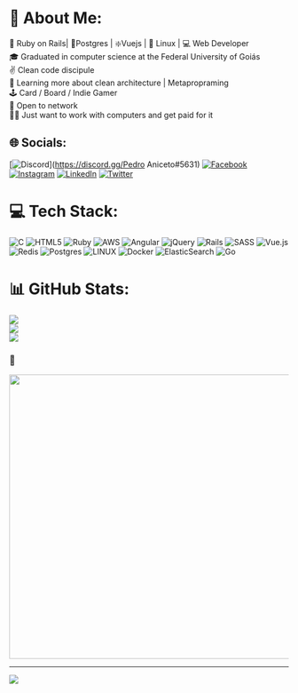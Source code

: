 # 💫 About Me:
💎 Ruby on Rails| 🐘Postgres | ❇️Vuejs | 🐧 Linux | 💻 Web Developer<br>🎓 Graduated in computer science at the Federal University of Goiás<br>✌ Clean code discipule <br>📖 Learning more about clean architecture | Metapropraming <br>🕹  Card / Board / Indie Gamer<br>👋 Open to network <br>👨‍💻 Just want to work with computers and get paid for it


## 🌐 Socials:
[![Discord](https://img.shields.io/badge/Discord-%237289DA.svg?logo=discord&logoColor=white)](https://discord.gg/Pedro Aniceto#5631) [![Facebook](https://img.shields.io/badge/Facebook-%231877F2.svg?logo=Facebook&logoColor=white)](https://facebook.com/https://www.linkedin.com/in/pedro-aniceto-97916a152/) [![Instagram](https://img.shields.io/badge/Instagram-%23E4405F.svg?logo=Instagram&logoColor=white)](https://instagram.com/pedroo__pereira) [![LinkedIn](https://img.shields.io/badge/LinkedIn-%230077B5.svg?logo=linkedin&logoColor=white)](https://linkedin.com/in/https://www.linkedin.com/in/pedro-aniceto-97916a152/) [![Twitter](https://img.shields.io/badge/Twitter-%231DA1F2.svg?logo=Twitter&logoColor=white)](https://twitter.com/https://twitter.com/pedrongou/) 

# 💻 Tech Stack:
![C](https://img.shields.io/badge/c-%2300599C.svg?style=flat-square&logo=c&logoColor=white) ![HTML5](https://img.shields.io/badge/html5-%23E34F26.svg?style=flat-square&logo=html5&logoColor=white) ![Ruby](https://img.shields.io/badge/ruby-%23CC342D.svg?style=flat-square&logo=ruby&logoColor=white) ![AWS](https://img.shields.io/badge/AWS-%23FF9900.svg?style=flat-square&logo=amazon-aws&logoColor=white) ![Angular](https://img.shields.io/badge/angular-%23DD0031.svg?style=flat-square&logo=angular&logoColor=white) ![jQuery](https://img.shields.io/badge/jquery-%230769AD.svg?style=flat-square&logo=jquery&logoColor=white) ![Rails](https://img.shields.io/badge/rails-%23CC0000.svg?style=flat-square&logo=ruby-on-rails&logoColor=white) ![SASS](https://img.shields.io/badge/SASS-hotpink.svg?style=flat-square&logo=SASS&logoColor=white) ![Vue.js](https://img.shields.io/badge/vuejs-%2335495e.svg?style=flat-square&logo=vuedotjs&logoColor=%234FC08D) ![Redis](https://img.shields.io/badge/redis-%23DD0031.svg?style=flat-square&logo=redis&logoColor=white) ![Postgres](https://img.shields.io/badge/postgres-%23316192.svg?style=flat-square&logo=postgresql&logoColor=white) ![LINUX](https://img.shields.io/badge/Linux-FCC624?style=flat-square&logo=linux&logoColor=black) ![Docker](https://img.shields.io/badge/docker-%230db7ed.svg?style=flat-square&logo=docker&logoColor=white) ![ElasticSearch](https://img.shields.io/badge/-ElasticSearch-005571?style=flat-square&logo=elasticsearch) ![Go](https://img.shields.io/badge/go-%2300ADD8.svg?style=flat-square&logo=go&logoColor=white)
# 📊 GitHub Stats:
![](https://github-readme-stats.vercel.app/api?username=pedroanicetoo&theme=dracula&hide_border=false&include_all_commits=false&count_private=false)<br/>
![](https://github-readme-streak-stats.herokuapp.com/?user=pedroanicetoo&theme=dracula&hide_border=false)<br/>
![](https://github-readme-stats.vercel.app/api/top-langs/?username=pedroanicetoo&theme=dracula&hide_border=false&include_all_commits=false&count_private=false&layout=compact)

### 🤡
<img src="https://pbs.twimg.com/media/FmnQGNDXwAATq-d.jpg" width="512px"/>

---
[![](https://visitcount.itsvg.in/api?id=pedroanicetoo&icon=0&color=2)](https://visitcount.itsvg.in)

<!-- Proudly created with GPRM ( https://gprm.itsvg.in ) -->
